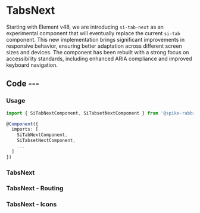 # TabsNext

Starting with Element v48, we are introducing `si-tab-next` as an experimental 
component that will eventually replace the current `si-tab` component. This new
implementation brings significant improvements in responsive behavior, ensuring
better adaptation across different screen sizes and devices. The component has been
rebuilt with a strong focus on accessibility standards, including enhanced ARIA
compliance and improved keyboard navigation.

## Code ---

### Usage

```ts
import { SiTabNextComponent, SiTabsetNextComponent } from '@spike-rabbit/element-ng/tabs-next';

@Component({
  imports: [
    SiTabNextComponent,
    SiTabsetNextComponent,
    ...
  ]
})
```

### TabsNext

<si-docs-component example="si-tabs/si-tabs-next"></si-docs-component>

### TabsNext - Routing

<si-docs-component example="si-tabs/si-tabs-next-routing"></si-docs-component>

### TabsNext - Icons

<si-docs-component example="si-tabs/si-tabs-next-icons"></si-docs-component>

<si-docs-api component="SiTabsetNextComponent"></si-docs-api>

<si-docs-api component="SiTabNextComponent"></si-docs-api>

<si-docs-api component="SiTabNextLinkComponent"></si-docs-api>

<si-docs-types></si-docs-types>
